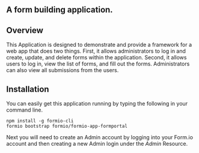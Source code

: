 A form building application.
---------------------------------

Overview
--------

This Application is designed to demonstrate and provide a framework for a web app that does two things. First, it allows administrators to log in and create, update, and delete forms within the application. Second, it allows users to log in, view the list of forms, and fill out the forms. Administrators can also view all submissions from the users. 


Installation
--------------
You can easily get this application running by typing the following in your command line.

```
npm install -g formio-cli
formio bootstrap formio/formio-app-formportal
```

Next you will need to create an Admin account by logging into your Form.io account and then creating a new
Admin login under the *Admin* Resource.
